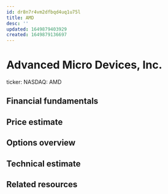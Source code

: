 ```yaml
---
id: dr8n7r4vm2dfbqd4uq1u75l
title: AMD
desc: ''
updated: 1649879403929
created: 1649879136697
---
```

# Advanced Micro Devices, Inc.

ticker: NASDAQ: AMD

## Financial fundamentals

## Price estimate

## Options overview

## Technical estimate

## Related resources
